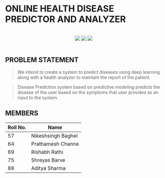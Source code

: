 # ONLINE HEALTH DISEASE PREDICTOR AND ANALYZER

<br>
<div align="center">

<img src="https://img.shields.io/badge/frontend-React-blue?style=for-the-badge">

<img src="https://img.shields.io/badge/frontend-Django-brightgreen?style=for-the-badge">

<img src="https://img.shields.io/badge/Models-Random Forest Classifier, KNN, CNN-blueviolet?style=for-the-badge">

</div>
<br>

## PROBLEM STATEMENT

> We intend to create a system to predict diseases using deep learning along with a health analyzer to maintain the report of the patient.

> Disease Prediction system based on predictive modeling predicts the disease of the user based on the symptoms that user provides as an input to the system.

## MEMBERS

| Roll No. | Name               |
| -------- | ------------------ |
| 57       | Nikeshsingh Baghel |
| 64       | Prathamesh Channe  |
| 69       | Rishabh Rathi      |
| 75       | Shreyas Barve      |
| 88       | Aditya Sharma      |
